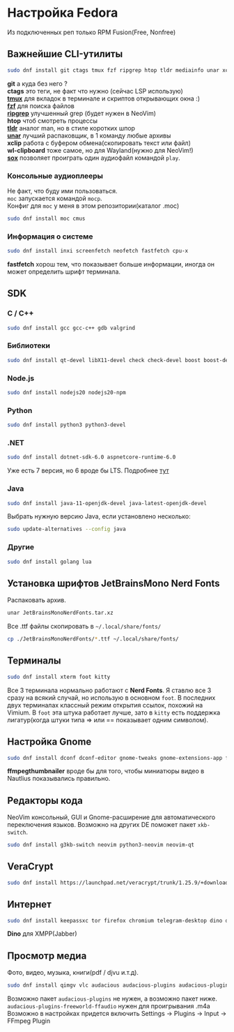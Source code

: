 # Настройка Fedora

Из подключенных реп только RPM Fusion(Free, Nonfree)

## Важнейшие CLI-утилиты

```bash
sudo dnf install git ctags tmux fzf ripgrep htop tldr mediainfo unar xclip wl-clipboard sox
```
__git__ а куда без него ? \
__ctags__ это теги, не факт что нужно (сейчас LSP использую) \
[__tmux__](https://github.com/tmux/tmux) для вкладок в терминале и скриптов открывающих окна :) \
[__fzf__](https://github.com/junegunn/fzf) для поиска файлов \
[__ripgrep__](https://github.com/BurntSushi/ripgrep) улучшенный grep (будет нужен в NeoVim) \
__htop__ чтоб смотреть процессы \
[__tldr__](https://github.com/tldr-pages/tldr-python-client) аналог man, но в стиле коротких шпор \
[__unar__](https://theunarchiver.com/command-line) лучший распаковщик, в 1 команду любые архивы \
__xclip__ работа с буфером обмена(скопировать текст или файл) \
__wl-clipboard__ тоже самое, но для Wayland(нужно для NeoVim!) \
[__sox__](https://sox.sourceforge.net) позволяет проиграть один аудиофайл командой `play`.

### Консольные аудиоплееры

Не факт, что буду ими пользоваться. \
`moc` запускается командой `mocp`. \
Конфиг для `moc` у меня в этом репозитории(каталог .moc)

```bash
sudo dnf install moc cmus
```

### Информация о системе

```bash
sudo dnf install inxi screenfetch neofetch fastfetch cpu-x
```

__fastfetch__ хорош тем, что показывает больше информации,
иногда он может определить шрифт терминала.

## SDK

### C / C++
```bash
sudo dnf install gcc gcc-c++ gdb valgrind
```

### Библиотеки
```bash
sudo dnf install qt-devel libX11-devel check check-devel boost boost-devel freeglut freeglut-devel
```

### Node.js
```bash
sudo dnf install nodejs20 nodejs20-npm
```

### Python
```bash
sudo dnf install python3 python3-devel
```

### .NET
```bash
sudo dnf install dotnet-sdk-6.0 aspnetcore-runtime-6.0
```

Уже есть 7 версия, но 6 вроде бы LTS.
Подробнее [тут](https://learn.microsoft.com/en-us/dotnet/core/install/linux-fedora)

### Java
```bash
sudo dnf install java-11-openjdk-devel java-latest-openjdk-devel
```

Выбрать нужную версию Java, если установлено несколько:
```bash
sudo update-alternatives --config java
```

### Другие
```bash
sudo dnf install golang lua
```

## Установка шрифтов JetBrainsMono Nerd Fonts

Распаковать архив.
```bash
unar JetBrainsMonoNerdFonts.tar.xz
```

Все .ttf файлы скопировать в `~/.local/share/fonts/`
```bash
cp ./JetBrainsMonoNerdFonts/*.ttf ~/.local/share/fonts/
```

## Терминалы

```bash
sudo dnf install xterm foot kitty
```

Все 3 терминала нормально работают с __Nerd Fonts__.
Я ставлю все 3 сразу на всякий случай, но использую в основном `foot`.
В последних двух терминалах классный режим открытия ссылок,
похожий на Vimium. В `foot` эта штука работает лучше,
зато в `kitty` есть поддержка лигатур(когда штуки типа => или == показывает одним символом).

## Настройка Gnome

```bash
sudo dnf install dconf dconf-editor gnome-tweaks gnome-extensions-app ffmpegthumbnailer
```
__ffmpegthumbnailer__ вроде бы для того, чтобы миниатюры видео в Nautlius показывались правильно.

## Редакторы кода
NeoVim консольный, GUI и
Gnome-расширение для автоматического переключения языков.
Возможно на других DE поможет пакет `xkb-switch`.

```bash
sudo dnf install g3kb-switch neovim python3-neovim neovim-qt
```


## VeraCrypt
```bash
sudo dnf install https://launchpad.net/veracrypt/trunk/1.25.9/+download/veracrypt-1.25.9-CentOS-8-x86_64.rpm
```

## Интернет

```bash
sudo dnf install keepassxc tor firefox chromium telegram-desktop dino discord qbittorrent
```
__Dino__ для XMPP(Jabber)


## Просмотр медиа

Фото, видео, музыка, книги(pdf / djvu и.т.д).

```bash
sudo dnf install qimgv vlc audacious audacious-plugins audacious-plugins-freeworld-ffaudio zathura zathura-plugins-all
```

Возможно пакет `audacious-plugins` не нужен, а возможно пакет ниже. \
`audacious-plugins-freeworld-ffaudio` нужен для проигрывания .m4a \
Возможно в настройках придется включить Settings -> Plugins -> Input -> FFmpeg Plugin
